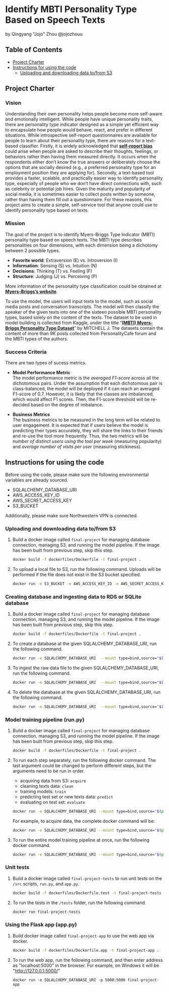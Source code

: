 # Identify MBTI Personality Type Based on Speech Texts

by Qingyang "Jojo" Zhou @jojozhouu

## Table of Contents

- [Project Charter](#Project-Charter)
- [Instructions for using the code](#Instructions-for-using-the-code)
  - [Uploading and downloading data to/from S3](#Uploading-and-downloading-data-to/from-S3)

## Project Charter

### Vision

Understanding their own personality helps people become more self-aware and emotionally intelligent. While people have unique personality traits, there are personality type indicator designed as a simple yet efficient way to encapsulate how people would behave, react, and prefer in different situations. While introspective self-report questionnaires are available for people to learn about their personality type, there are reasons for a text-based classifier. Firstly, it is widely acknowledged that [**self-report bias**](https://dictionary.apa.org/self-report-bias) could arise when people are asked to describe their thoughts, feelings, or behaviors rather then having them measured directly. It occurs when the respondents either don’t know the true answers or deliberately choose the options that are socially desired (e.g., a preferred personality type for an employment position they are applying for). Secondly, a text-based tool provides a faster, scalable, and practically easier way to identify personality type, especially of people who we don’t have direct connections with, such as celebrity or potential job hires. Given the maturity and popularity of social media, it is sometimes easier to collect posts written by someone, rather than having them fill out a questionnaire. For these reasons, this project aims to create a simple, self-service tool that anyone could use to identify personality type based on texts.

### Mission

The goal of the project is to identify Myers-Briggs Type Indicator (MBTI) personality type based on speech texts. The MBTI type describes personalities on four dimensions, with each dimension being a dichotomy between 2 possible types.

- **Favorite world**: Extraversion (E) vs. Introversion (I)
- **Information**: Sensing (S) vs. Intuition (N)
- **Decisions**: Thinking (T) vs. Feeling (F)
- **Structure**: Judging (J) vs. Perceiving (P)

More information of the personality type classification could be obtained at [**Myers-Briggs’s website**](https://www.myersbriggs.org/my-mbti-personality-type/mbti-basics/).

To use the model, the users will input texts to the model, such as social media posts and conversation transcripts. The model will then classify the speaker of the given texts into one of the sixteen possible MBTI personality types, based solely on the content of the texts. The dataset to be used in model building is collected from Kaggle, under the title “[**(MBTI) Myers-Briggs Personality Type Dataset**](https://www.kaggle.com/datasets/datasnaek/mbti-type)” by MITCHELL J. The datasets contain the content of more than 9K posts collected from PersonalityCafe forum and the MBTI types of the authors.

### Success Criteria

There are two types of sucess metrics.

- **Model Performance Metric** \
  The model performance metric is the _averaged F1-score_ across all the dichotomous pairs. Under the assumption that each dichotomous pair is class-balanced, the model will be deployed if it can reach an averaged F1-score of 0.7. However, it is likely that the classes are imbalanced, which would affect F1 scores. Then, the F1-score threshold will be re-decided based on the degree of imbalance.

- **Business Metrics** \
  The business metrics to be measured in the long term will be related to user engagement. It is expected that if users believe the model is predicting their types accurately, they will share the links to their friends and re-use the tool more frequently. Thus, the two metrics will be _number of distinct users using the tool per week_ (measuring popularity) and _average number of visits per user_ (measuring stickiness).


## Instructions for using the code

Before using the code, please make sure the following environmental variables are already sourced.
- SQLALCHEMY_DATABASE_URI
- AWS_ACCESS_KEY_ID
- AWS_SECRET_ACCESS_KEY
- S3_BUCKET
 
Additionally, please make sure Northwestern VPN is connected.

### Uploading and downloading data to/from S3
1. Build a docker image called `final-project` for managing database connection, managing S3, and running the model pipeline. If the image has been built from previous step, skip this step.

   ```bash
   docker build -f dockerfiles/Dockerfile -t final-project .
   ```
2. To upload a local file to S3, run the following command. Uploads will be performed if the file does not exist in the S3 bucket specified.

   ```bash
   docker run -e S3_BUCKET -e AWS_ACCESS_KEY_ID -e AWS_SECRET_ACCESS_KEY --mount type=bind,source="$(pwd)"/,target=/app/ final-project run.py manage_s3 upload_data
   ```

### Creating database and ingesting data to RDS or SQLite database
1. Build a docker image called `final-project` for managing database connection, managing S3, and running the model pipeline. If the image has been built from previous step, skip this step.

   ```bash
   docker build -f dockerfiles/Dockerfile -t final-project .
   ```
2. To create a database at the given SQLALCHEMY_DATABASE_URI, run the following command.
   
   ```bash
   docker run -e SQLALCHEMY_DATABASE_URI  --mount type=bind,source="$(pwd)"/,target=/app/ final-project run.py manage_rds create_db
   ```
3. To ingest the raw data file to the given SQLALCHEMY_DATABASE_URI, run the following command.

   ```bash
   docker run -e SQLALCHEMY_DATABASE_URI  --mount type=bind,source="$(pwd)"/,target=/app/ final-project run.py manage_rds ingest_data
   ```
4. To delete the database at the given SQLALCHEMY_DATABASE_URI, run the following command.
   
   ```bash
   docker run -e SQLALCHEMY_DATABASE_URI  --mount type=bind,source="$(pwd)"/,target=/app/ final-project run.py manage_rds delete_db
   ```

### Model training pipeline (run.py)

1. Build a docker image called `final-project` for managing database connection, managing S3, and running the model pipeline. If the image has been built from previous step, skip this step.

   ```bash
   docker build -f dockerfiles/Dockerfile -t final-project .
   ```

2. To run each step separately, run the following docker command. The last argument could be changed to perform different steps, but the arguments need to be run in order.
    - acquiring data from S3: `acquire`
    - cleaning texts data: `clean`
    - training models: `train`
    - predicting test set or new texts data: `predict`
    - evaluating on test set: `evaluate`
 
   ```bash
   docker run -e SQLALCHEMY_DATABASE_URI --mount type=bind,source="$(pwd)"/data,target=/app/data final-project model <step>
   ```
   
   For example, to acquire data, the complete docker command will be:
   ```bash
   docker run -e SQLALCHEMY_DATABASE_URI --mount type=bind,source="$(pwd)"/data,target=/app/data final-project model acquire
   ```

3. To run the entire model training pipeline at once, run the following docker command.
    
   ```bash
   docker run -e SQLALCHEMY_DATABASE_URI --mount type=bind,source="$(pwd)"/data,target=/app/data final-project model all
   ```

### Unit tests

1. Build a docker image called `final-project-tests` to run unit tests on the `/src` scripts, `run.py`, and `app.py`.
    
    ```bash
    docker build -f dockerfiles/Dockerfile.test -t final-project-tests .
    ```
2. To run the tests in the `/tests` folder, run the following command.

    ```bash
    docker run final-project-tests
    ```

### Using the Flask app (app.py)

1. Build docker image called `final-project-app` to use the web app via docker.
    
    ```bash
    docker build -f dockerfiles/Dockerfile.app -t final-project-app .
    ```
2. To run the web app, run the following command, and then enter address as "localhost:5000" in the browser. For example, on Windows it will be "http://127.0.0.1:5000/"

    ```
    docker run -e SQLALCHEMY_DATABASE_URI -p 5000:5000 final-project-app
    ```
